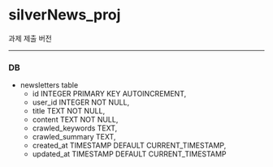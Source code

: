 # silverNews_proj
과제 제출 버전

---

### DB

* newsletters table
    * id INTEGER PRIMARY KEY AUTOINCREMENT,
    * user_id INTEGER NOT NULL,
    * title TEXT NOT NULL,
    * content TEXT NOT NULL,
    * crawled_keywords TEXT,
    * crawled_summary TEXT,
    * created_at TIMESTAMP DEFAULT CURRENT_TIMESTAMP,
    * updated_at TIMESTAMP DEFAULT CURRENT_TIMESTAMP